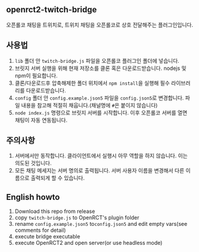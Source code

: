 ## openrct2-twitch-bridge

오픈롤코 채팅을 트위치로, 트위치 채팅을 오픈롤코로 상호 전달해주는 플러그인입니다.

## 사용법
1. `lib` 폴더 안 `twitch-bridge.js` 파일을 오픈롤코 플러그인 폴더에 넣습니다.
1. 브릿지 서버 실행을 위해 현재 저장소를 클론 혹은 다운로드받습니다. nodejs 및 npm이 필요합니다.
1. 클론/다운로드후 압축해제한 폴더 위치에서 `npm install`을 실행해 필수 라이브러리를 다운로드받습니다.
1. `config` 폴더 안 `config.example.json5` 파일을 `config.json5`로 변경합니다. 파일 내용을 참고해 적절히 채웁니다.(채널명에 `#`은 붙이지 않습니다)
1. `node index.js` 명령으로 브릿지 서버를 시작합니다. 이후 오픈롤코 서버를 열면 채팅이 자동 연동됩니다.

## 주의사항
1. 서버에서만 동작합니다. 클라이언트에서 실행시 아무 역할을 하지 않습니다. 이는 의도된 것입니다.
1. 모든 채팅 메세지는 서버 명의로 출력됩니다. 서버 사용자 이름을 변경해서 다른 이름으로 출력되게 할 수 있습니다.


## English howto
1. Download this repo from release
1. copy `twitch-bridge.js` to OpenRCT's plugin folder
1. rename `config.example.json5` to`config.json5` and edit empty vars(see comments for detail)
1. execute bridge executable
1. execute OpenRCT2 and open server(or use headless mode)
